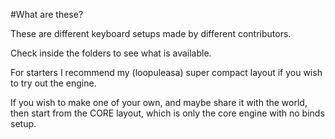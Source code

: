#What are these?

These are different keyboard setups made by different contributors. 

Check inside the folders to see what is available.

For starters I recommend my (loopuleasa) super compact layout if you wish to try out the engine.

If you wish to make one of your own, and maybe share it with the world, then start from the CORE layout, which is only the core engine with no binds setup.
